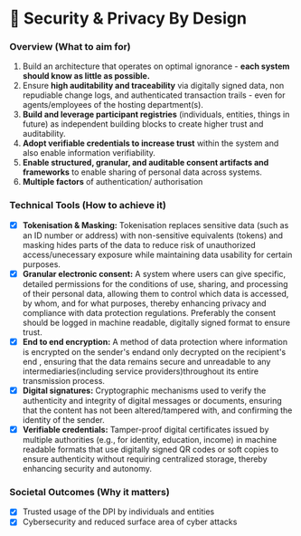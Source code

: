# 🔐 Security & Privacy By Design

### Overview (What to aim for)

1. Build an architecture that operates on optimal ignorance - **each system should know as little as possible.**
2. Ensure **high auditability and traceability** via digitally signed data, non repudiable change logs, and authenticated transaction trails - even for agents/employees of the hosting department(s).
3. **Build and leverage participant registries** (individuals, entities, things in future) as independent building blocks to create higher trust and auditability.
4. **Adopt verifiable credentials to increase trust** within the system and also enable information verifiability.
5. **Enable structured, granular, and auditable consent artifacts and frameworks** to enable sharing of personal data across systems.
6. **Multiple factors** of authentication/ authorisation&#x20;

### Technical Tools (How to achieve it)

* [x] **Tokenisation & Masking:** Tokenisation replaces sensitive data (such as an ID number or address) with non-sensitive equivalents (tokens) and masking hides parts of the data to reduce risk of  unauthorized access/unecessary exposure while maintaining data usability for certain purposes.
* [x] **Granular electronic consent:**  A system where users can give specific, detailed permissions for the conditions of use, sharing, and processing of their personal data, allowing them to control which data is accessed, by whom, and for what purposes, thereby enhancing privacy and compliance with data protection regulations. Preferably the consent should be logged in machine readable, digitally signed format to ensure trust.
* [x] **End to end encryption:** A method of data protection where information is encrypted on the sender's endand only decrypted on the recipient's end , ensuring that the data remains secure and unreadable to any intermediaries(including service providers)throughout its entire transmission process.
* [x] **Digital signatures:** Cryptographic mechanisms used to verify the authenticity and integrity of digital messages or documents, ensuring that the content has not been altered/tampered with, and confirming the identity of the sender.
* [x] **Verifiable credentials:** Tamper-proof digital certificates issued by multiple authorities (e.g., for identity, education, income) in machine readable formats that use digitally signed QR codes or soft copies to ensure authenticity without requiring centralized storage, thereby enhancing security and autonomy.

### Societal Outcomes (Why it matters)

* [x] Trusted usage of the DPI by individuals and entities
* [x] Cybersecurity and reduced surface area of cyber attacks
